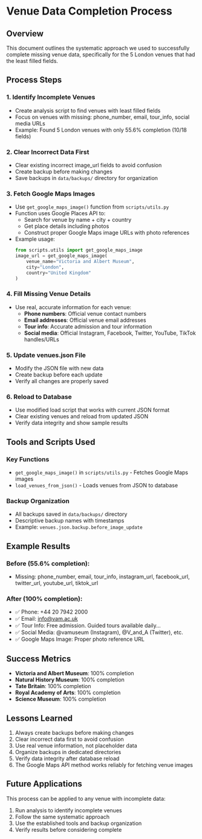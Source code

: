 # Venue Data Completion Process

## Overview
This document outlines the systematic approach we used to successfully complete missing venue data, specifically for the 5 London venues that had the least filled fields.

## Process Steps

### 1. Identify Incomplete Venues
- Create analysis script to find venues with least filled fields
- Focus on venues with missing: phone_number, email, tour_info, social media URLs
- Example: Found 5 London venues with only 55.6% completion (10/18 fields)

### 2. Clear Incorrect Data First
- Clear existing incorrect image_url fields to avoid confusion
- Create backup before making changes
- Save backups in `data/backups/` directory for organization

### 3. Fetch Google Maps Images
- Use `get_google_maps_image()` function from `scripts/utils.py`
- Function uses Google Places API to:
  - Search for venue by name + city + country
  - Get place details including photos
  - Construct proper Google Maps image URLs with photo references
- Example usage:
  ```python
  from scripts.utils import get_google_maps_image
  image_url = get_google_maps_image(
      venue_name="Victoria and Albert Museum",
      city="London",
      country="United Kingdom"
  )
  ```

### 4. Fill Missing Venue Details
- Use real, accurate information for each venue:
  - **Phone numbers**: Official venue contact numbers
  - **Email addresses**: Official venue email addresses
  - **Tour info**: Accurate admission and tour information
  - **Social media**: Official Instagram, Facebook, Twitter, YouTube, TikTok handles/URLs

### 5. Update venues.json File
- Modify the JSON file with new data
- Create backup before each update
- Verify all changes are properly saved

### 6. Reload to Database
- Use modified load script that works with current JSON format
- Clear existing venues and reload from updated JSON
- Verify data integrity and show sample results

## Tools and Scripts Used

### Key Functions
- `get_google_maps_image()` in `scripts/utils.py` - Fetches Google Maps images
- `load_venues_from_json()` - Loads venues from JSON to database

### Backup Organization
- All backups saved in `data/backups/` directory
- Descriptive backup names with timestamps
- Example: `venues.json.backup.before_image_update`

## Example Results

### Before (55.6% completion):
- Missing: phone_number, email, tour_info, instagram_url, facebook_url, twitter_url, youtube_url, tiktok_url

### After (100% completion):
- ✅ Phone: +44 20 7942 2000
- ✅ Email: info@vam.ac.uk
- ✅ Tour Info: Free admission. Guided tours available daily...
- ✅ Social Media: @vamuseum (Instagram), @V_and_A (Twitter), etc.
- ✅ Google Maps Image: Proper photo reference URL

## Success Metrics
- **Victoria and Albert Museum**: 100% completion
- **Natural History Museum**: 100% completion
- **Tate Britain**: 100% completion
- **Royal Academy of Arts**: 100% completion
- **Science Museum**: 100% completion

## Lessons Learned
1. Always create backups before making changes
2. Clear incorrect data first to avoid confusion
3. Use real venue information, not placeholder data
4. Organize backups in dedicated directories
5. Verify data integrity after database reload
6. The Google Maps API method works reliably for fetching venue images

## Future Applications
This process can be applied to any venue with incomplete data:
1. Run analysis to identify incomplete venues
2. Follow the same systematic approach
3. Use the established tools and backup organization
4. Verify results before considering complete

